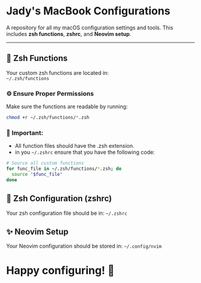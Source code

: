 # Jady's MacBook Configurations  
A repository for all my macOS configuration settings and tools. This includes **zsh functions**, **zshrc**, and **Neovim setup**.

---

## 📁 **Zsh Functions**  
Your custom zsh functions are located in:  
`~/.zsh/functions`

### ⚙️ Ensure Proper Permissions  
Make sure the functions are readable by running:  
```bash
chmod +r ~/.zsh/functions/*.zsh
```
### 📌 Important:
- All function files should have the .zsh extension. <br>
- in you `~/.zshrc` ensure that you have the following code:
```bash
# Source all custom functions
for func_file in ~/.zsh/functions/*.zsh; do
  source "$func_file"
done
```


## 🔧 Zsh Configuration (zshrc)
Your zsh configuration file should be in:
`~/.zshrc`


## ✨ Neovim Setup
Your Neovim configuration should be stored in:
`~/.config/nvim`

# Happy configuring! 🚀
